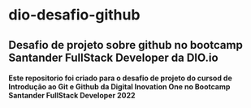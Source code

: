 # dio-desafio-github

## Desafio de projeto sobre github no bootcamp Santander FullStack Developer da DIO.io

#### Este repositorio foi criado para o desafio de projeto do cursod de Introdução ao Git e Github da Digital Inovation One no Bootcamp Santander FullStack Developer 2022
